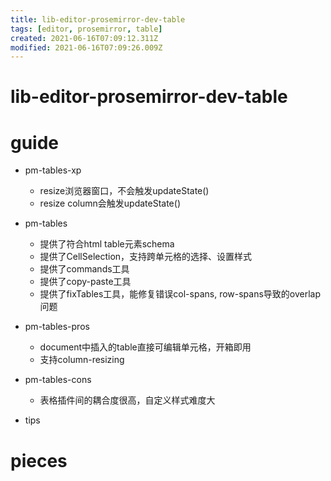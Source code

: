 ```yaml
---
title: lib-editor-prosemirror-dev-table
tags: [editor, prosemirror, table]
created: 2021-06-16T07:09:12.311Z
modified: 2021-06-16T07:09:26.009Z
---
```


# lib-editor-prosemirror-dev-table

# guide

- pm-tables-xp
  - resize浏览器窗口，不会触发updateState()
  - resize column会触发updateState()

- pm-tables
  - 提供了符合html table元素schema
  - 提供了CellSelection，支持跨单元格的选择、设置样式
  - 提供了commands工具
  - 提供了copy-paste工具
  - 提供了fixTables工具，能修复错误col-spans, row-spans导致的overlap问题

- pm-tables-pros
  - document中插入的table直接可编辑单元格，开箱即用
  - 支持column-resizing

- pm-tables-cons
  - 表格插件间的耦合度很高，自定义样式难度大

- tips
# pieces
